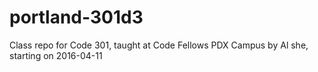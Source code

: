 # portland-301d3
Class repo for Code 301, taught at Code Fellows PDX Campus by Al she, starting on 2016-04-11
